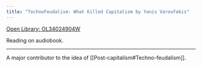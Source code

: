 ```yaml
---
title: "TechnoFeudalism: What Killed Capitalism by Yanis Varoufakis"
---
```

[Open Library: OL34024904W](https://openlibrary.org/works/OL34024904W/Techno-Feudalism)

Reading on audiobook.

---

A major contributor to the idea of [[Post-capitalism#Techno-feudalism]].